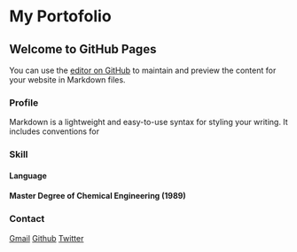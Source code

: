# My Portofolio

## Welcome to GitHub Pages

You can use the [editor on GitHub](https://github.com/hwakasu/hwakasu.github.io/edit/master/index.md) to maintain and preview the content for your website in Markdown files.

### Profile

Markdown is a lightweight and easy-to-use syntax for styling your writing. It includes conventions for

### Skill

#### Language

#### Master Degree of Chemical Engineering (1989)

### Contact

[Gmail](mailto:hwakasu@gmail.com)
[Github](https://github.com/hwakasu)
[Twitter](https://twitter.com/hwakasu)
